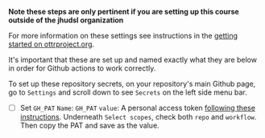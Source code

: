
**Note these steps are only pertinent if you are setting up this course outside of the jhudsl organization**

For more information on these settings see instructions in the [getting started on ottrproject.org](https://www.ottrproject.org/getting_started.html#6_Set_up_your_GitHub_personal_access_token).

It's important that these are set up and named exactly what they are below in order for Github actions to work correctly.

To set up these repository secrets, on your repository's main Github page, go to `Settings` and scroll down to see `Secrets` on the left side menu bar.

- [ ] Set `GH_PAT`
`Name`:  `GH_PAT`
`value`: A personal access token [following these instructions](https://www.ottrproject.org/getting_started.html#6_Set_up_your_GitHub_personal_access_token).
Underneath `Select scopes`, check both `repo` and `workflow`.
Then copy the PAT and save as the value.
